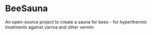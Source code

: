 # BeeSauna
An open-source project to create a sauna for bees - for hyperthermic treatments against varroa and other vermin
